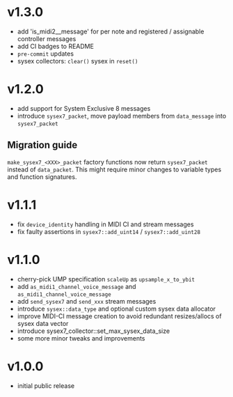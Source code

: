 # v1.3.0

* add 'is_midi2_<xxx>_message' for per note and registered / assignable controller messages
* add CI badges to README
* `pre-commit` updates
* sysex collectors: `clear()` sysex in `reset()`

# v1.2.0

* add support for System Exclusive 8 messages
* introduce `sysex7_packet`, move payload members from `data_message` into `sysex7_packet`

## Migration guide

`make_sysex7_<XXX>_packet` factory functions now return `sysex7_packet` instead of `data_packet`.
This might require minor changes to variable types and function signatures.

# v1.1.1

* fix `device_identity` handling in MIDI CI and stream messages
* fix faulty assertions in `sysex7::add_uint14` / `sysex7::add_uint28`

# v1.1.0

* cherry-pick UMP specification `scaleUp` as `upsample_x_to_ybit`
* add `as_midi1_channel_voice_message` and `as_midi1_channel_voice_message`
* add `send_sysex7` and `send_xxx` stream messages
* introduce `sysex::data_type` and optional custom sysex data allocator
* improve MIDI-CI message creation to avoid redundant resizes/allocs of sysex data vector
* introduce sysex7_collector::set_max_sysex_data_size
* some more minor tweaks and improvements

# v1.0.0

* initial public release
